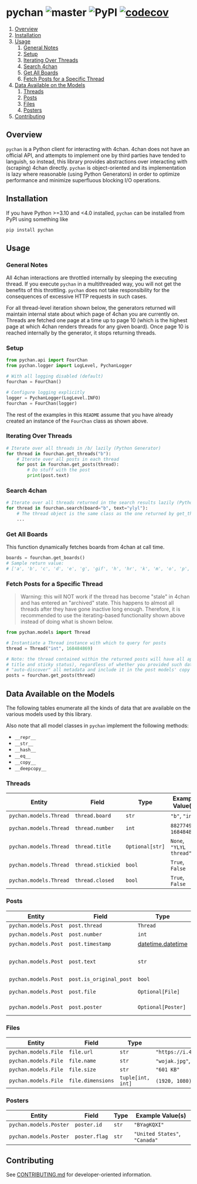 # pychan ![master](https://github.com/cooperwalbrun/pychan/workflows/master/badge.svg) ![PyPI](https://img.shields.io/pypi/v/pychan) [![codecov](https://codecov.io/gh/cooperwalbrun/pychan/branch/master/graph/badge.svg?token=BJEJOMIYWY)](https://codecov.io/gh/cooperwalbrun/pychan)

1. [Overview](#overview)
2. [Installation](#installation)
3. [Usage](#usage)
   1. [General Notes](#general-notes)
   2. [Setup](#setup)
   3. [Iterating Over Threads](#iterating-over-threads)
   4. [Search 4chan](#search-4chan)
   5. [Get All Boards](#get-all-boards)
   6. [Fetch Posts for a Specific Thread](#fetch-posts-for-a-specific-thread)
4. [Data Available on the Models](#data-available-on-the-models)
   1. [Threads](#threads)
   2. [Posts](#posts)
   3. [Files](#files)
   4. [Posters](#posters)
5. [Contributing](#contributing)

## Overview

`pychan` is a Python client for interacting with 4chan. 4chan does not have an official API, and
attempts to implement one by third parties have tended to languish, so instead, this library
provides abstractions over interacting with (scraping) 4chan directly. `pychan` is object-oriented
and its implementation is lazy where reasonable (using Python Generators) in order to optimize
performance and minimize superfluous blocking I/O operations.

## Installation

If you have Python >=3.10 and <4.0 installed, `pychan` can be installed from PyPI using
something like

```bash
pip install pychan
```

## Usage

### General Notes

All 4chan interactions are throttled internally by sleeping the executing thread. If you execute
`pychan` in a multithreaded way, you will not get the benefits of this throttling. `pychan` does not
take responsibility for the consequences of excessive HTTP requests in such cases.

For all thread-level iteration shown below, the generators returned  will maintain internal state
about which page of 4chan you are currently on. Threads are fetched one page at a time up to page 10
(which is the highest page at which 4chan renders threads for any given board). Once page 10 is
reached internally by the generator, it stops returning threads.

### Setup

```python
from pychan.api import FourChan
from pychan.logger import LogLevel, PychanLogger

# With all logging disabled (default)
fourchan = FourChan()

# Configure logging explicitly
logger = PychanLogger(LogLevel.INFO)
fourchan = FourChan(logger)
```

The rest of the examples in this `README` assume that you have already created an instance of the
`FourChan` class as shown above.

### Iterating Over Threads

```python
# Iterate over all threads in /b/ lazily (Python Generator)
for thread in fourchan.get_threads("b"):
    # Iterate over all posts in each thread
    for post in fourchan.get_posts(thread):
        # Do stuff with the post
        print(post.text)
```

### Search 4chan

```python
# Iterate over all threads returned in the search results lazily (Python Generator)
for thread in fourchan.search(board="b", text="ylyl"):
    # The thread object is the same class as the one returned by get_threads()
    ...
```

### Get All Boards

This function dynamically fetches boards from 4chan at call time.

```python
boards = fourchan.get_boards()
# Sample return value:
# ['a', 'b', 'c', 'd', 'e', 'g', 'gif', 'h', 'hr', 'k', 'm', 'o', 'p', 'r', 's', 't', 'u', 'v', 'vg', 'vm', 'vmg', 'vr', 'vrpg', 'vst', 'w', 'wg', 'i', 'ic', 'r9k', 's4s', 'vip', 'qa', 'cm', 'hm', 'lgbt', 'y', '3', 'aco', 'adv', 'an', 'bant', 'biz', 'cgl', 'ck', 'co', 'diy', 'fa', 'fit', 'gd', 'hc', 'his', 'int', 'jp', 'lit', 'mlp', 'mu', 'n', 'news', 'out', 'po', 'pol', 'pw', 'qst', 'sci', 'soc', 'sp', 'tg', 'toy', 'trv', 'tv', 'vp', 'vt', 'wsg', 'wsr', 'x', 'xs']
```

### Fetch Posts for a Specific Thread

>Warning: this will NOT work if the thread has become "stale" in 4chan and has entered an "archived"
>state. This happens to almost all threads after they have gone inactive long enough. Therefore, it
>is recommended to use the iterating-based functionality shown above instead of doing what is shown
>below.

```python
from pychan.models import Thread

# Instantiate a Thread instance with which to query for posts
thread = Thread("int", 168484869)

# Note: the thread contained within the returned posts will have all applicable metadata (such as
# title and sticky status), regardless of whether you provided such data above - pychan will
# "auto-discover" all metadata and include it in the post models' copy of the thread
posts = fourchan.get_posts(thread)
```

## Data Available on the Models

The following tables enumerate all the kinds of data that are available on the various models used
by this library.

Also note that all model classes in `pychan` implement the following methods:

* `__repr__`
* `__str__`
* `__hash__`
* `__eq__`
* `__copy__`
* `__deepcopy__`

### Threads

| Entity | Field | Type | Example Value(s) |
| ------ | ----- | ---- | ---------------- |
| `pychan.models.Thread` | `thread.board` | `str` | `"b"`, `"int"`
| `pychan.models.Thread` | `thread.number` | `int` | `882774935`, `168484869`
| `pychan.models.Thread` | `thread.title` | `Optional[str]` | `None`, `"YLYL thread"`
| `pychan.models.Thread` | `thread.stickied` | `bool` | `True`, `False`
| `pychan.models.Thread` | `thread.closed` | `bool` | `True`, `False`

### Posts

| Entity | Field | Type | Example Value(s) |
| ------ | ----- | ---- | ---------------- |
| `pychan.models.Post` | `post.thread` | `Thread` | `pychan.models.Thread`
| `pychan.models.Post` | `post.number` | `int` | `882774935`, `882774974`
| `pychan.models.Post` | `post.timestamp` | [datetime.datetime](https://docs.python.org/3/library/datetime.html#datetime.datetime) | [datetime.datetime](https://docs.python.org/3/library/datetime.html#datetime.datetime)
| `pychan.models.Post` | `post.text` | `str` | `">be me\n>be bored\n>write pychan\n>somehow it works"`
| `pychan.models.Post` | `post.is_original_post` | `bool` | `True`, `False`
| `pychan.models.Post` | `post.file` | `Optional[File]` | `None`, `pychan.models.File`
| `pychan.models.Post` | `post.poster` | `Optional[Poster]` | `None`, `pychan.models.Poster`

### Files

| Entity | Field | Type | Example Value(s) |
| ------ | ----- | ---- | ---------------- |
| `pychan.models.File` | `file.url` | `str` | `"https://i.4cdn.org/pol/1658892700380132.jpg"`
| `pychan.models.File` | `file.name` | `str` | `"wojak.jpg"`, `"i feel alone.jpg"`
| `pychan.models.File` | `file.size` | `str` | `"601 KB"`
| `pychan.models.File` | `file.dimensions` | `tuple[int, int]` | `(1920, 1080)`, `(800, 600)` 

### Posters

| Entity | Field | Type | Example Value(s) |
| ------ | ----- | ---- | ---------------- |
| `pychan.models.Poster` | `poster.id` | `str` | `"BYagKQXI"`
| `pychan.models.Poster` | `poster.flag` | `str` | `"United States"`, `"Canada"`

## Contributing

See [CONTRIBUTING.md](CONTRIBUTING.md) for developer-oriented information.
